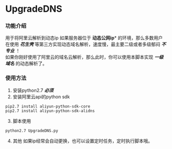 # UpgradeDNS
### 功能介绍
用于将阿里云解析到动态ip
如果服务器位于 **动态公网ip*** 的环境，那么多数用户在使用 ***花生壳*** 等第三方实现动态域名解析，速度慢，最主要二级或者多级郁闷 ***不专业*** ！  
如果你刚好使用了阿里云的域名云解析，那么此时，你可以使用本脚本实现 ***一级域名*** 的动态解析了。
### 使用方法
1. 安装python2.7 ***必须***
2. 安装阿里云api的python sdk
```shell
pip2.7 install aliyun-python-sdk-core
pip2.7 install aliyun-python-sdk-alidns
```
3. 脚本使用
```shell
python2.7 UpgradeDNS.py
```
4. 其他
如果ip经常会自动更换，也可以设置定时任务，定时执行脚本哦。
